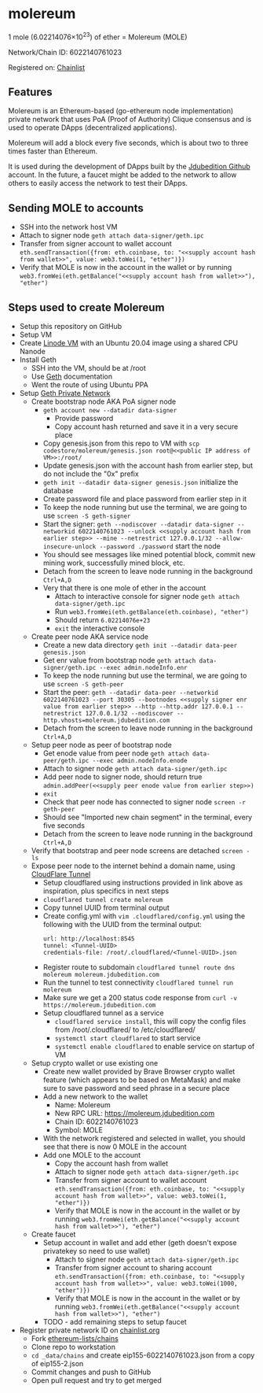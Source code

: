 # molereum

1 mole (6.02214076×10<sup>23</sup>) of ether = Molereum (MOLE)

Network/Chain ID: 6022140761023

Registered on: [Chainlist](https://chainlist.org/)

## Features
Molereum is an Ethereum-based (go-ethereum node implementation) private network that uses PoA (Proof of Authority) Clique consensus and is used to operate DApps (decentralized applications).

Molereum will add a block every five seconds, which is about two to three times faster than Ethereum.

It is used during the development of DApps built by the [Jdubedition Github](https://github.com/Jdubedition) account.  In the future, a faucet might be added to the network to allow others to easily access the network to test their DApps.

## Sending MOLE to accounts
* SSH into the network host VM
* Attach to signer node `geth attach data-signer/geth.ipc`
* Transfer from signer account to wallet account `eth.sendTransaction({from: eth.coinbase, to: "<<supply account hash from wallet>>", value: web3.toWei(1, "ether")})`
* Verify that MOLE is now in the account in the wallet or by running `web3.fromWei(eth.getBalance("<<supply account hash from wallet>>"), "ether")`

## Steps used to create Molereum
* Setup this repository on GitHub
* Setup VM
* Create [Linode VM](https://www.linode.com/) with an Ubuntu 20.04 image using a shared CPU Nanode
* Install Geth
  * SSH into the VM, should be at /root
  * Use [Geth](https://geth.ethereum.org/docs/install-and-build/installing-geth) documentation
  * Went the route of using Ubuntu PPA
* Setup [Geth Private Network](https://geth.ethereum.org/docs/interface/private-network)
  * Create bootstrap node AKA PoA signer node
    * `geth account new --datadir data-signer`
      * Provide password
      * Copy account hash returned and save it in a very secure place
    * Copy genesis.json from this repo to VM with `scp codestore/molereum/genesis.json root@<<public IP address of VM>>:/root/`
    * Update genesis.json with the account hash from earlier step, but do not include the "0x" prefix
    * `geth init --datadir data-signer genesis.json` initialize the database
    * Create password file and place password from earlier step in it
    * To keep the node running but use the terminal, we are going to use `screen -S geth-signer`
    * Start the signer: `geth --nodiscover --datadir data-signer --networkid 6022140761023 --unlock <<supply account hash from earlier step>> --mine --netrestrict 127.0.0.1/32 --allow-insecure-unlock --password ./password` start the node
    * You should see messages like mined potential block, commit new mining work, successfully mined block, etc.
    * Detach from the screen to leave node running in the background `Ctrl+A,D`
    * Very that there is one mole of ether in the account
      * Attach to interactive console for signer node `geth attach data-signer/geth.ipc`
      * Run `web3.fromWei(eth.getBalance(eth.coinbase), "ether")`
      * Should return `6.02214076e+23`
      * `exit` the interactive console
  * Create peer node AKA service node
    * Create a new data directory `geth init --datadir data-peer genesis.json`
    * Get enr value from bootstrap node `geth attach data-signer/geth.ipc --exec admin.nodeInfo.enr`
    * To keep the node running but use the terminal, we are going to use `screen -S geth-peer`
    * Start the peer: `geth --datadir data-peer --networkid 6022140761023 --port 30305 --bootnodes <<supply signer enr value from earlier step>> --http --http.addr 127.0.0.1 --netrestrict 127.0.0.1/32 --nodiscover --http.vhosts=molereum.jdubedition.com`
    * Detach from the screen to leave node running in the background `Ctrl+A,D`
  * Setup peer node as peer of bootstrap node
    * Get enode value from peer node `geth attach data-peer/geth.ipc --exec admin.nodeInfo.enode`
    * Attach to signer node `geth attach data-signer/geth.ipc`
    * Add peer node to signer node, should return true `admin.addPeer(<<supply peer enode value from earlier step>>)`
    * `exit`
    * Check that peer node has connected to signer node `screen -r geth-peer`
    * Should see "Imported new chain segment" in the terminal, every five seconds
    * Detach from the screen to leave node running in the background `Ctrl+A,D`
  * Verify that bootstrap and peer node screens are detached `screen -ls`
  * Expose peer node to the internet behind a domain name, using [CloudFlare Tunnel](https://developers.cloudflare.com/cloudflare-one/connections/connect-apps/install-and-setup/tunnel-guide)
    * Setup cloudflared using instructions provided in link above as inspiration, plus specifics in next steps
    * `cloudflared tunnel create molereum`
    * Copy tunnel UUID from terminal output
    * Create config.yml with `vim .cloudflared/config.yml` using the following with the UUID from the terminal output:
      ```
      url: http://localhost:8545
      tunnel: <Tunnel-UUID>
      credentials-file: /root/.cloudflared/<Tunnel-UUID>.json
      ```
    * Register route to subdomain `cloudflared tunnel route dns molereum molereum.jdubedition.com`
    * Run the tunnel to test connectivity `cloudflared tunnel run molereum`
    * Make sure we get a 200 status code response from `curl -v https://molereum.jdubedition.com`
    * Setup cloudflared tunnel as a service
      * `cloudflared service install`, this will copy the config files from /root/.cloudflared/ to /etc/cloudflared/
      * `systemctl start cloudflared` to start service
      * `systemctl enable cloudflared` to enable service on startup of VM
  * Setup crypto wallet or use existing one
    * Create new wallet provided by Brave Browser crypto wallet feature (which appears to be based on MetaMask) and make sure to save password and seed phrase in a secure place
    * Add a new network to the wallet
      * Name: Molereum
      * New RPC URL: https://molereum.jdubedition.com
      * Chain ID: 6022140761023
      * Symbol: MOLE
    * With the network registered and selected in wallet, you should see that there is now 0 MOLE in the account
    * Add one MOLE to the account
      * Copy the account hash from wallet
      * Attach to signer node `geth attach data-signer/geth.ipc`
      * Transfer from signer account to wallet account `eth.sendTransaction({from: eth.coinbase, to: "<<supply account hash from wallet>>", value: web3.toWei(1, "ether")})`
      * Verify that MOLE is now in the account in the wallet or by running `web3.fromWei(eth.getBalance("<<supply account hash from wallet>>"), "ether")`
  * Create faucet
    * Setup account in wallet and add ether (geth doesn't expose privatekey so need to use wallet)
      * Attach to signer node `geth attach data-signer/geth.ipc`
      * Transfer from signer account to sharing account `eth.sendTransaction({from: eth.coinbase, to: "<<supply account hash from wallet>>", value: web3.toWei(1000, "ether")})`
      * Verify that MOLE is now in the account in the wallet or by running `web3.fromWei(eth.getBalance("<<supply account hash from wallet>>"), "ether")`
    * TODO - add remaining steps to setup faucet
* Register private network ID on [chainlist.org](https://chainlist.org/)
  * Fork [ethereum-lists/chains](https://github.com/ethereum-lists/chains)
  * Clone repo to workstation
  * `cd _data/chains` and create eip155-6022140761023.json from a copy of eip155-2.json
  * Commit changes and push to GitHub
  * Open pull request and try to get merged
